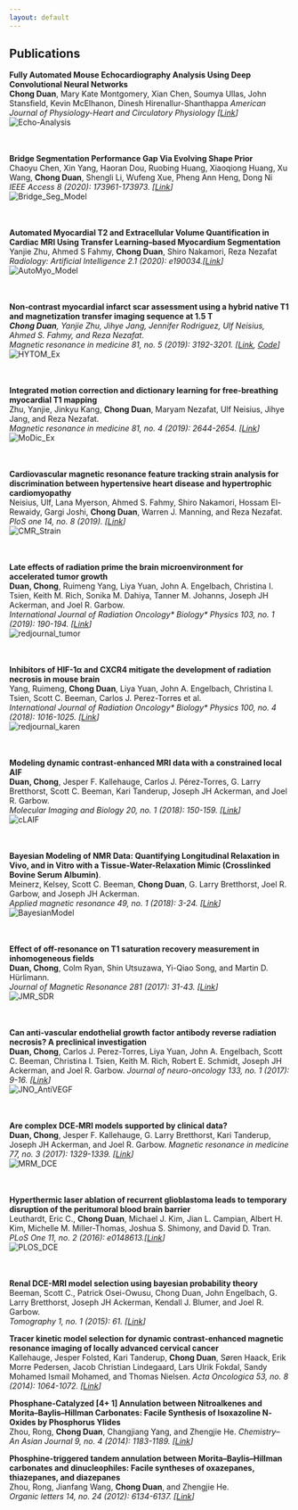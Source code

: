 ```yaml
---
layout: default
---
```


## Publications
**Fully Automated Mouse Echocardiography Analysis Using Deep Convolutional Neural Networks**  
**Chong Duan**, Mary Kate Montgomery, Xian Chen, Soumya Ullas, John Stansfield, Kevin McElhanon, Dinesh Hirenallur-Shanthappa
_American Journal of Physiology-Heart and Circulatory Physiology [[Link](https://journals.physiology.org/doi/abs/10.1152/ajpheart.00208.2022)]_  
![Echo-Analysis](./images/echo-analysis.png)  
<br />
<br />

**Bridge Segmentation Performance Gap Via Evolving Shape Prior**  
Chaoyu Chen, Xin Yang, Haoran Dou, Ruobing Huang, Xiaoqiong Huang, Xu Wang, **Chong Duan**, Shengli Li, Wufeng Xue, Pheng Ann Heng, Dong Ni  
_IEEE Access 8 (2020): 173961-173973. [[Link](https://ieeexplore.ieee.org/abstract/document/9204618)]_  
![Bridge_Seg_Model](./images/IEEE_access_model.gif)  
<br />
<br />

**Automated Myocardial T2 and Extracellular Volume Quantification in Cardiac MRI Using Transfer Learning–based Myocardium Segmentation**  
Yanjie Zhu, Ahmed S Fahmy, **Chong Duan**, Shiro Nakamori, Reza Nezafat  
_Radiology: Artificial Intelligence 2.1 (2020): e190034.[[Link](https://pubs.rsna.org/doi/abs/10.1148/ryai.2019190034)]_  
![AutoMyo_Model](./images/Radiology_AI_model.png)  
<br />
<br />


**Non‐contrast myocardial infarct scar assessment using a hybrid native T1 and magnetization transfer imaging sequence at 1.5 T**  
_**Chong Duan**, Yanjie Zhu, Jihye Jang, Jennifer Rodriguez, Ulf Neisius, Ahmed S. Fahmy, and Reza Nezafat._  
_Magnetic resonance in medicine 81, no. 5 (2019): 3192-3201. [[Link](https://onlinelibrary.wiley.com/doi/abs/10.1002/mrm.27636), [Code](https://github.com/chongduan/HYTOM)]_  
![HYTOM_Ex](./images/HYTOM_example.png)  
<br />
<br />


**Integrated motion correction and dictionary learning for free‐breathing myocardial T1 mapping**  
Zhu, Yanjie, Jinkyu Kang, **Chong Duan**, Maryam Nezafat, Ulf Neisius, Jihye Jang, and Reza Nezafat.  
_Magnetic resonance in medicine 81, no. 4 (2019): 2644-2654. [[Link](https://onlinelibrary.wiley.com/doi/abs/10.1002/mrm.27579)]_  
![MoDic_Ex](./images/MoDic_example.png)  
<br />
<br />


**Cardiovascular magnetic resonance feature tracking strain analysis for discrimination between hypertensive heart disease and hypertrophic cardiomyopathy**  
Neisius, Ulf, Lana Myerson, Ahmed S. Fahmy, Shiro Nakamori, Hossam El-Rewaidy, Gargi Joshi, **Chong Duan**, Warren J. Manning, and Reza Nezafat.  
_PloS one 14, no. 8 (2019). [[Link](https://journals.plos.org/plosone/article?id=10.1371/journal.pone.0221061)]_  
![CMR_Strain](./images/PLOS_CMR_Strain.png)  
<br />
<br />


**Late effects of radiation prime the brain microenvironment for accelerated tumor growth**  
**Duan, Chong**, Ruimeng Yang, Liya Yuan, John A. Engelbach, Christina I. Tsien, Keith M. Rich, Sonika M. Dahiya, Tanner M. Johanns, Joseph JH Ackerman, and Joel R. Garbow.  
_International Journal of Radiation Oncology* Biology* Physics 103, no. 1 (2019): 190-194. [[Link](https://www.redjournal.org/article/S0360-3016(18)33639-3/fulltext)]_  
![redjournal_tumor](./images/redjournal_tumor.jpg)  
<br />
<br />

**Inhibitors of HIF-1α and CXCR4 mitigate the development of radiation necrosis in mouse brain**  
Yang, Ruimeng, **Chong Duan**, Liya Yuan, John A. Engelbach, Christina I. Tsien, Scott C. Beeman, Carlos J. Perez-Torres et al.  
_International Journal of Radiation Oncology* Biology* Physics 100, no. 4 (2018): 1016-1025. [[Link](https://www.redjournal.org/article/S0360-3016(17)34478-4/abstract)]_  
![redjournal_karen](./images/redjournal_Karen.jpg)  
<br />
<br />

**Modeling dynamic contrast-enhanced MRI data with a constrained local AIF**  
**Duan, Chong**, Jesper F. Kallehauge, Carlos J. Pérez-Torres, G. Larry Bretthorst, Scott C. Beeman, Kari Tanderup, Joseph JH Ackerman, and Joel R. Garbow.  
_Molecular Imaging and Biology 20, no. 1 (2018): 150-159. [[Link](https://link.springer.com/article/10.1007%2Fs11307-017-1090-x)]_  
![cLAIF](./images/cLAIF.png)  
<br />
<br />


**Bayesian Modeling of NMR Data: Quantifying Longitudinal Relaxation in Vivo, and in Vitro with a Tissue-Water-Relaxation Mimic (Crosslinked Bovine Serum Albumin)**.  
Meinerz, Kelsey, Scott C. Beeman, **Chong Duan**, G. Larry Bretthorst, Joel R. Garbow, and Joseph JH Ackerman.  
_Applied magnetic resonance 49, no. 1 (2018): 3-24. [[Link](https://link.springer.com/article/10.1007%2Fs00723-017-0964-z)]_  
![BayesianModel](./images/BayesianModeling.png)  
<br />
<br />

**Effect of off-resonance on T1 saturation recovery measurement in inhomogeneous fields**  
**Duan, Chong**, Colm Ryan, Shin Utsuzawa, Yi-Qiao Song, and Martin D. Hürlimann.  
_Journal of Magnetic Resonance 281 (2017): 31-43. [[Link](https://www.sciencedirect.com/science/article/pii/S1090780717301271)]_  
![JMR_SDR](./images/JMR_SDR.jpg)  
<br />
<br />

**Can anti-vascular endothelial growth factor antibody reverse radiation necrosis? A preclinical investigation**  
**Duan, Chong**, Carlos J. Perez-Torres, Liya Yuan, John A. Engelbach, Scott C. Beeman, Christina I. Tsien, Keith M. Rich, Robert E. Schmidt, Joseph JH Ackerman, and Joel R. Garbow.   _Journal of neuro-oncology 133, no. 1 (2017): 9-16. [[Link](https://link.springer.com/article/10.1007%2Fs11060-017-2410-3)]_  
![JNO_AntiVEGF](./images/JNO.png)  
<br />
<br />

**Are complex DCE‐MRI models supported by clinical data?**  
**Duan, Chong**, Jesper F. Kallehauge, G. Larry Bretthorst, Kari Tanderup, Joseph JH Ackerman, and Joel R. Garbow.   _Magnetic resonance in medicine 77, no. 3 (2017): 1329-1339. [[Link](https://onlinelibrary.wiley.com/doi/abs/10.1002/mrm.26189)]_  
![MRM_DCE](./images/mrm_DCEModels.jpg)  
<br />
<br />

**Hyperthermic laser ablation of recurrent glioblastoma leads to temporary disruption of the peritumoral blood brain barrier**  
Leuthardt, Eric C., **Chong Duan**, Michael J. Kim, Jian L. Campian, Albert H. Kim, Michelle M. Miller-Thomas, Joshua S. Shimony, and David D. Tran.  
_PLoS One 11, no. 2 (2016): e0148613.[[Link](https://journals.plos.org/plosone/article?id=10.1371/journal.pone.0148613)]_  
![PLOS_DCE](./images/PLOS_DCE.png)  
<br />
<br />

**Renal DCE-MRI model selection using bayesian probability theory**  
Beeman, Scott C., Patrick Osei-Owusu, Chong Duan, John Engelbach, G. Larry Bretthorst, Joseph JH Ackerman, Kendall J. Blumer, and Joel R. Garbow.  
_Tomography 1, no. 1 (2015): 61. [[Link](https://www.ncbi.nlm.nih.gov/pmc/articles/PMC6024409/)]_

**Tracer kinetic model selection for dynamic contrast-enhanced magnetic resonance imaging of locally advanced cervical cancer**  
Kallehauge, Jesper Folsted, Kari Tanderup, **Chong Duan**, Søren Haack, Erik Morre Pedersen, Jacob Christian Lindegaard, Lars Ulrik Fokdal, Sandy Mohamed Ismail Mohamed, and Thomas Nielsen.
_Acta Oncologica 53, no. 8 (2014): 1064-1072. [[Link](https://www.tandfonline.com/doi/full/10.3109/0284186X.2014.937879)]_

**Phosphane‐Catalyzed [4+ 1] Annulation between Nitroalkenes and Morita–Baylis–Hillman Carbonates: Facile Synthesis of Isoxazoline N‐Oxides by Phosphorus Ylides**  
Zhou, Rong, **Chong Duan**, Changjiang Yang, and Zhengjie He.   _Chemistry–An Asian Journal 9, no. 4 (2014): 1183-1189. [[Link](https://onlinelibrary.wiley.com/doi/abs/10.1002/asia.201301633)]_

**Phosphine-triggered tandem annulation between Morita–Baylis–Hillman carbonates and dinucleophiles: Facile syntheses of oxazepanes, thiazepanes, and diazepanes**  
Zhou, Rong, Jianfang Wang, **Chong Duan**, and Zhengjie He.    
_Organic letters 14, no. 24 (2012): 6134-6137. [[Link](https://pubs.acs.org/doi/abs/10.1021/ol302696e)]_
